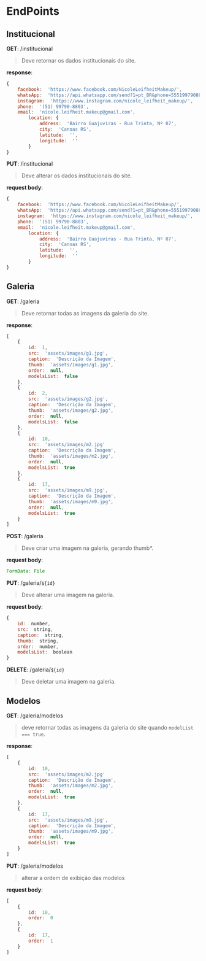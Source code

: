 # EndPoints

## Institucional

**GET**:  /institucional
>Deve retornar os dados institucionais do site.

**response**:
~~~javascript
{
	facebook:  'https://www.facebook.com/NicoleLeifheitMakeup/',
	whatsApp:  'https://api.whatsapp.com/send?1=pt_BR&phone=5551997908803',
	instagram:  'https://www.instagram.com/nicole_leifheit_makeup/',
	phone:  '(51) 99790-8803',
	email:  'nicole.leifheit.makeup@gmail.com',
		location: {
			address:  'Bairro Guajuviras - Rua Trinta, Nº 07',
			city:  'Canoas RS',
			latitude:  '',
			longitude:  ''
		}
}
~~~

**PUT**:  /institucional
>Deve alterar os dados institucionais do site.

**request body**:
~~~javascript
{
	facebook:  'https://www.facebook.com/NicoleLeifheitMakeup/',
	whatsApp:  'https://api.whatsapp.com/send?1=pt_BR&phone=5551997908803',
	instagram:  'https://www.instagram.com/nicole_leifheit_makeup/',
	phone:  '(51) 99790-8803',
	email:  'nicole.leifheit.makeup@gmail.com',
		location: {
			address:  'Bairro Guajuviras - Rua Trinta, Nº 07',
			city:  'Canoas RS',
			latitude:  '',
			longitude:  ''
		}
}
~~~

## Galeria

**GET**:  /galeria
>Deve retornar todas as imagens da galeria do site.

**response**:
~~~javascript
[
	{
		id:  1,
		src:  'assets/images/g1.jpg',
		caption:  'Descrição da Imagem',
		thumb:  'assets/images/g1.jpg',
		order:  null,
		modelsList:  false
	},
	{
		id:  2,
		src:  'assets/images/g2.jpg',
		caption:  'Descrição da Imagem',
		thumb:  'assets/images/g2.jpg',
		order:  null,
		modelsList:  false
	},
	{
		id:  10,
		src:  'assets/images/m2.jpg'
		caption:  'Descrição da Imagem',
		thumb:  'assets/images/m2.jpg',
		order:  null,
		modelsList:  true
	},
	{
		id:  17,
		src:  'assets/images/m9.jpg',
		caption:  'Descrição da Imagem',
		thumb:  'assets/images/m9.jpg',
		order:  null,
		modelsList:  true
	}
]
~~~

**POST**:  /galeria
>Deve criar uma imagem na galeria, gerando thumb*.

**request body**:
~~~javascript
FormData: File
~~~

**PUT**:  /galeria/`${id}`
>Deve alterar uma imagem na galeria.

**request body**:
~~~javascript
{
	id:  number,
	src:  string,
	caption:  string,
	thumb:  string,
	order:  number,
	modelsList:  boolean
}
~~~

**DELETE**:  /galeria/`${id}`
>Deve deletar uma imagem na galeria.

## Modelos

**GET**:  /galeria/modelos
>deve retornar todas as imagens da galeria do site quando `modelList === true`.

**response**:
~~~javascript
[
	{
		id:  10,
		src:  'assets/images/m2.jpg'
		caption:  'Descrição da Imagem',
		thumb:  'assets/images/m2.jpg',
		order:  null,
		modelsList:  true
	},
	{
		id:  17,
		src:  'assets/images/m9.jpg',
		caption:  'Descrição da Imagem',
		thumb:  'assets/images/m9.jpg',
		order:  null,
		modelsList:  true
	}
]
~~~

**PUT**:  /galeria/modelos
>alterar a ordem de exibição das modelos

**request body**:
~~~javascript
[
	{
		id:  10,
		order:  0
	},
	{
		id:  17,
		order:  1
	}
]
~~~


